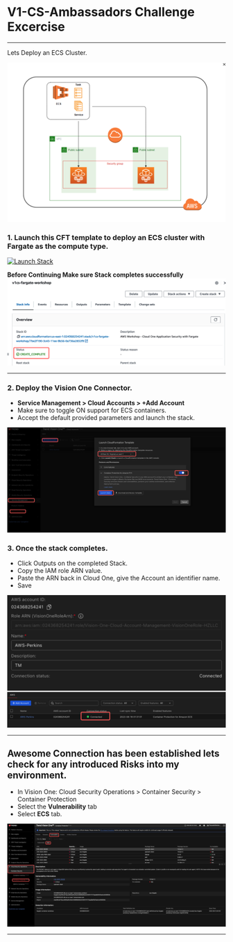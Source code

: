 # V1-CS-Ambassadors Challenge Excercise
---
Lets Deploy an ECS Cluster.

![Diagram](/images/ecs-diag.jpg)

### 1. Launch this CFT template to deploy an ECS cluster with Fargate as the compute type.

[![Launch Stack](https://cdn.rawgit.com/buildkite/cloudformation-launch-stack-button-svg/master/launch-stack.svg)](https://console.aws.amazon.com/cloudformation/home#/stacks/new?stackName=v1es-ecs-fargate&templateURL=https://immersionday-workshops-trendmicro.s3.amazonaws.com/container-security/v1cs-ecs.yaml)

**Before Continuing Make sure Stack completes successfully**
![Diagram](/images/cft.jpg)

---
### 2. Deploy the Vision One Connector.
- **Service Management > Cloud Accounts > +Add Account**
- Make sure to toggle ON support for ECS containers.
- Accept the default provided parameters and launch the stack.

![connection](/images/v1es-1.jpg)

### 3. Once the stack completes.
- Click Outputs on the completed Stack.
- Copy the IAM role ARN value.
- Paste the ARN back in Cloud One, give the Account an identifier name.
- Save

![connection](/images/v1cs-2.jpg)
![connection](/images/v1cs-3.jpg)

---

## Awesome Connection has been established lets check for any introduced Risks into my environment.
- In Vision One: Cloud Security Operations > Container Security > Container Protection
- Select the **Vulnerability** tab
- Select **ECS** tab.

![connection](/images/v1cs-view.jpg)

---
